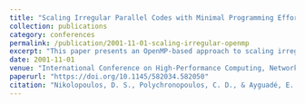 ```yaml
---
title: "Scaling Irregular Parallel Codes with Minimal Programming Effort"
collection: publications
category: conferences
permalink: /publication/2001-11-01-scaling-irregular-openmp
excerpt: "This paper presents an OpenMP-based approach to scaling irregular parallel codes with minimal programming effort, matching MPI performance on benchmark applications. **Best Paper Award Nominee**"
date: 2001-11-01
venue: "International Conference on High-Performance Computing, Networking, Storage, and Analysis (SC)"
paperurl: "https://doi.org/10.1145/582034.582050"
citation: "Nikolopoulos, D. S., Polychronopoulos, C. D., & Ayguadé, E. (2001). \"Scaling Irregular Parallel Codes with Minimal Programming Effort.\" *SC '01*. https://doi.org/10.1145/582034.582050"
---
```

